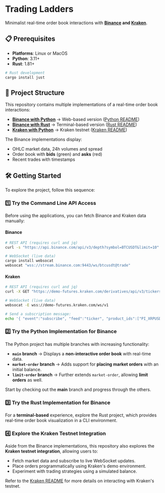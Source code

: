 # Trading Ladders  

Minimalist real-time order book interactions with **[Binance](https://www.binance.com) and [Kraken](https://pro.kraken.com/)**.  

## 📋 Prerequisites

- **Platforms**: Linux or MacOS
- **Python**: 3.11+
- **Rust**: 1.81+

```bash
# Rust development
cargo install just
```

## 📂 Project Structure  

This repository contains multiple implementations of a real-time order book interactions:

- **[Binance with Python](/python)** → Web-based version ([Python README](/python/README.md))  
- **[Binance with Rust](/rust)** → Terminal-based version ([Rust README](/rust/README.md))  
- **[Kraken with Python](/kraken)** → Kraken testnet ([Kraken README](/kraken/KRAKEN.md))

The Binance implementations display:  
- OHLC market data, 24h volumes and spread  
- Order book with **bids** (green) and **asks** (red)  
- Recent trades with timestamps  

## 🛠️ Getting Started  

To explore the project, follow this sequence:

### 1️⃣ Try the Command Line API Access

Before using the applications, you can fetch Binance and Kraken data manually:

#### Binance
```bash
# REST API (requires curl and jq)
curl -s "https://api.binance.com/api/v3/depth?symbol=BTCUSDT&limit=10" | jq

# WebSocket (live data)
cargo install websocat
websocat "wss://stream.binance.com:9443/ws/btcusdt@trade"
```

#### Kraken
```bash
# REST API (requires curl and jq)
curl -X GET "https://demo-futures.kraken.com/derivatives/api/v3/tickers" | jq

# WebSocket (live data)
websocat -E wss://demo-futures.kraken.com/ws/v1

# Send a subscription message:
echo '{ "event":"subscribe", "feed":"ticker", "product_ids":["PI_XRPUSD"] }' | websocat -E wss://demo-futures.kraken.com/ws/v1
```

### 2️⃣ Try the Python Implementation for Binance 

The Python project has multiple branches with increasing functionality:

- **`main` branch** → Displays a **non-interactive order book** with real-time data.
- **`market-order` branch** → Adds support for **placing market orders** with an initial balance.
- **`limit-order` branch** → Further extends `market-order`, allowing **limit orders** as well.

Start by checking out the **main** branch and progress through the others.

### 3️⃣ Try the Rust Implementation for Binance

For a **terminal-based** experience, explore the Rust project, which provides real-time order book visualization in a CLI environment.

### 4️⃣ Explore the Kraken Testnet Integration

Aside from the Binance implementations, this repository also explores the **Kraken testnet integration**, allowing users to:
- Fetch market data and subscribe to live WebSocket updates.
- Place orders programmatically using Kraken's demo environment.
- Experiment with trading strategies using a simulated balance.

Refer to the [Kraken README](/kraken/KRAKEN.md) for more details on interacting with Kraken's testnet.

